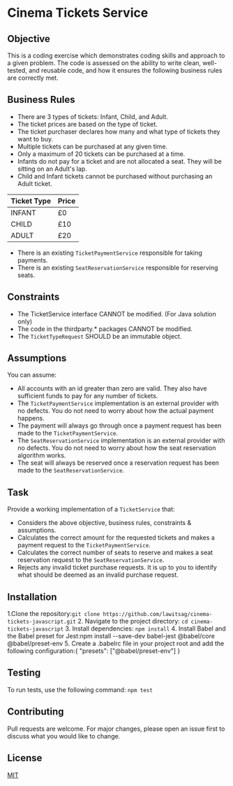 # Cinema Tickets Service

## Objective
This is a coding exercise which demonstrates coding skills and approach to a given problem. The code is assessed on the ability to write clean, well-tested, and reusable code, and how it ensures the following business rules are correctly met.

## Business Rules
- There are 3 types of tickets: Infant, Child, and Adult.
- The ticket prices are based on the type of ticket.
- The ticket purchaser declares how many and what type of tickets they want to buy.
- Multiple tickets can be purchased at any given time.
- Only a maximum of 20 tickets can be purchased at a time.
- Infants do not pay for a ticket and are not allocated a seat. They will be sitting on an Adult's lap.
- Child and Infant tickets cannot be purchased without purchasing an Adult ticket.

|   Ticket Type    |     Price   |
| ---------------- | ----------- |
|    INFANT   	 |	£0  	 |
|    CHILD		 |    £10 	 |
|    ADULT		 |    £20 	 |

- There is an existing `TicketPaymentService` responsible for taking payments.
- There is an existing `SeatReservationService` responsible for reserving seats.

## Constraints
- The TicketService interface CANNOT be modified. (For Java solution only)
- The code in the thirdparty.* packages CANNOT be modified.
- The `TicketTypeRequest` SHOULD be an immutable object.

## Assumptions
You can assume:
- All accounts with an id greater than zero are valid. They also have sufficient funds to pay for any number of tickets.
- The `TicketPaymentService` implementation is an external provider with no defects. You do not need to worry about how the actual payment happens.
- The payment will always go through once a payment request has been made to the `TicketPaymentService`.
- The `SeatReservationService` implementation is an external provider with no defects. You do not need to worry about how the seat reservation algorithm works.
- The seat will always be reserved once a reservation request has been made to the `SeatReservationService`.

## Task
Provide a working implementation of a `TicketService` that:
- Considers the above objective, business rules, constraints & assumptions.
- Calculates the correct amount for the requested tickets and makes a payment request to the `TicketPaymentService`.
- Calculates the correct number of seats to reserve and makes a seat reservation request to the `SeatReservationService`.
- Rejects any invalid ticket purchase requests. It is up to you to identify what should be deemed as an invalid purchase request.

## Installation

1.Clone the repository:`git clone https://github.com/lawitsag/cinema-tickets-javascript.git`
2. Navigate to the project directory: `cd cinema-tickets-javascript`
3. Install dependencies: `npm install`
4. Install Babel and the Babel preset for Jest:npm install --save-dev babel-jest @babel/core @babel/preset-env
5. Create a .babelrc file in your project root and add the following configuration:{
  "presets": ["@babel/preset-env"]
}



## Testing

To run tests, use the following command: `npm test`

## Contributing

Pull requests are welcome. For major changes, please open an issue first to discuss what you would like to change.

## License

[MIT](https://choosealicense.com/licenses/mit/)
